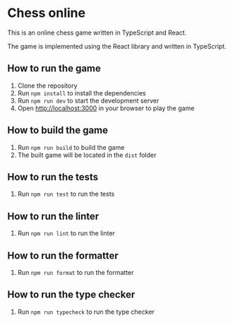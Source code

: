 # Chess online

This is an online chess game written in TypeScript and React.

The game is implemented using the React library and written in TypeScript.

## How to run the game

1. Clone the repository
2. Run `npm install` to install the dependencies
3. Run `npm run dev` to start the development server
4. Open [http://localhost:3000](http://localhost:3000) in your browser to play the game

## How to build the game

1. Run `npm run build` to build the game
2. The built game will be located in the `dist` folder

## How to run the tests

1. Run `npm run test` to run the tests

## How to run the linter

1. Run `npm run lint` to run the linter

## How to run the formatter

1. Run `npm run format` to run the formatter

## How to run the type checker

1. Run `npm run typecheck` to run the type checker
